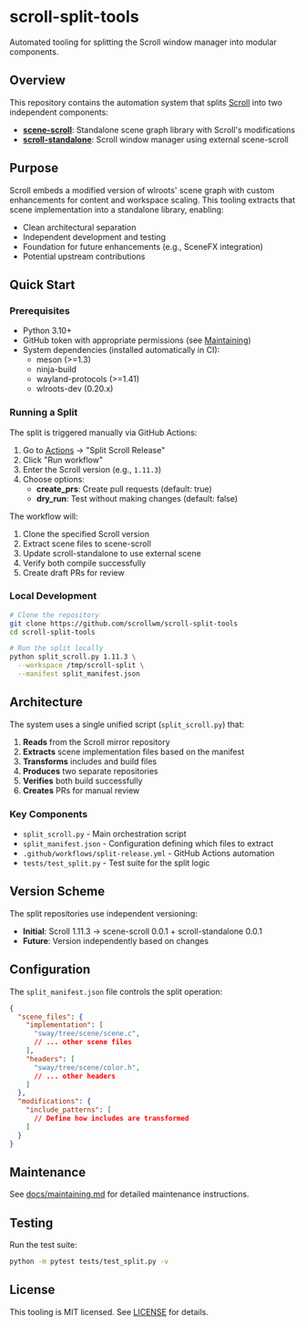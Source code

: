 # scroll-split-tools

Automated tooling for splitting the Scroll window manager into modular components.

## Overview

This repository contains the automation system that splits [Scroll](https://github.com/scrollwm/scroll) into two independent components:

- **[scene-scroll](https://github.com/scrollwm/scene-scroll)**: Standalone scene graph library with Scroll's modifications
- **[scroll-standalone](https://github.com/scrollwm/scroll-standalone)**: Scroll window manager using external scene-scroll

## Purpose

Scroll embeds a modified version of wlroots' scene graph with custom enhancements for content and workspace scaling. This tooling extracts that scene implementation into a standalone library, enabling:

- Clean architectural separation
- Independent development and testing
- Foundation for future enhancements (e.g., SceneFX integration)
- Potential upstream contributions

## Quick Start

### Prerequisites

- Python 3.10+
- GitHub token with appropriate permissions (see [Maintaining](docs/maintaining.md))
- System dependencies (installed automatically in CI):
  - meson (>=1.3)
  - ninja-build
  - wayland-protocols (>=1.41)
  - wlroots-dev (0.20.x)

### Running a Split

The split is triggered manually via GitHub Actions:

1. Go to [Actions](../../actions) → "Split Scroll Release"
2. Click "Run workflow"
3. Enter the Scroll version (e.g., `1.11.3`)
4. Choose options:
   - **create_prs**: Create pull requests (default: true)
   - **dry_run**: Test without making changes (default: false)

The workflow will:
1. Clone the specified Scroll version
2. Extract scene files to scene-scroll
3. Update scroll-standalone to use external scene
4. Verify both compile successfully
5. Create draft PRs for review

### Local Development

```bash
# Clone the repository
git clone https://github.com/scrollwm/scroll-split-tools
cd scroll-split-tools

# Run the split locally
python split_scroll.py 1.11.3 \
  --workspace /tmp/scroll-split \
  --manifest split_manifest.json
```

## Architecture

The system uses a single unified script (`split_scroll.py`) that:

1. **Reads** from the Scroll mirror repository
2. **Extracts** scene implementation files based on the manifest
3. **Transforms** includes and build files
4. **Produces** two separate repositories
5. **Verifies** both build successfully
6. **Creates** PRs for manual review

### Key Components

- `split_scroll.py` - Main orchestration script
- `split_manifest.json` - Configuration defining which files to extract
- `.github/workflows/split-release.yml` - GitHub Actions automation
- `tests/test_split.py` - Test suite for the split logic

## Version Scheme

The split repositories use independent versioning:
- **Initial**: Scroll 1.11.3 → scene-scroll 0.0.1 + scroll-standalone 0.0.1
- **Future**: Version independently based on changes

## Configuration

The `split_manifest.json` file controls the split operation:

```json
{
  "scene_files": {
    "implementation": [
      "sway/tree/scene/scene.c",
      // ... other scene files
    ],
    "headers": [
      "sway/tree/scene/color.h",
      // ... other headers
    ]
  },
  "modifications": {
    "include_patterns": [
      // Define how includes are transformed
    ]
  }
}
```

## Maintenance

See [docs/maintaining.md](docs/maintaining.md) for detailed maintenance instructions.

## Testing

Run the test suite:

```bash
python -m pytest tests/test_split.py -v
```

## License

This tooling is MIT licensed. See [LICENSE](LICENSE) for details.
